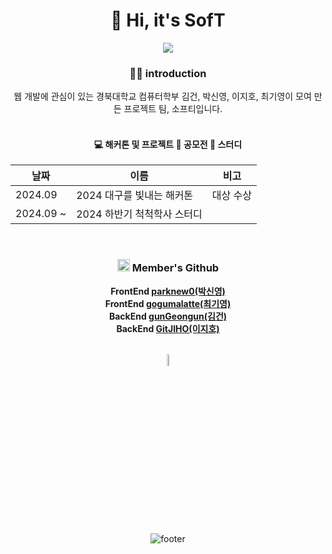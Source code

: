 <div align="center">

# 👋 Hi, it's SofT

<img src="https://capsule-render.vercel.app/api?type=Venom&color=gradient&height=250&section=header&text=SofT%&fontSize=200&fontColor=1f2329" />

### 🙋‍♀️ introduction

웹 개발에 관심이 있는 경북대학교 컴퓨터학부 김건, 박신영, 이지호, 최기영이 모여 만든 프로젝트 팀, 소프티입니다.
<br><br>

#### 💻 해커톤 및 프로젝트 📙 공모전 💬 스터디

| 날짜 | 이름 | 비고 | 
|----|----|----|
| 2024.09 | 2024 대구를 빛내는 해커톤|대상 수상|
| 2024.09 ~ |2024 하반기 척척학사 스터디 ||

<br>

### <img src="https://github.com/user-attachments/assets/52af47dd-2050-44ec-b2c6-bac6e4f9e790" width="20px"> Member's Github

 **FrontEnd <a href="https://github.com/parknew0">parknew0(박신영)</a>**<br>
 **FrontEnd <a href="https://github.com/gogumalatte">gogumalatte(최기영)</a>**<br>
 **BackEnd <a href="https://github.com/gunGeongun">gunGeongun(김건)</a>**<br>
 **BackEnd <a href="https://github.com/GitJIHO">GitJIHO(이지호)</a>**

<br>
<img width="7%" src="https://github.com/user-attachments/assets/863599de-18be-4388-aca3-fc51fc0ca561"/>

![footer](https://capsule-render.vercel.app/api?type=waving&color=auto&height=100&section=footer)
</div>

